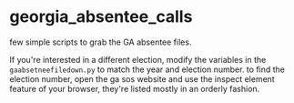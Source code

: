 # georgia_absentee_calls

few simple scripts to grab the GA absentee files.

If you're interested in a different election, modify the variables in the `gaabsetneefiledown.py` to match the year and election number. to find the election number, open the ga sos website and use the inspect element feature of your browser, they're listed mostly in an orderly fashion.
